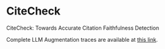 # CiteCheck
CiteCheck: Towards Accurate Citation Faithfulness Detection

Complete LLM Augmentation traces are available at [this link](https://drive.google.com/file/d/1tqssEs_o1VZTabXKfnwilHvp1td0x9O3/view?usp=share_link).

